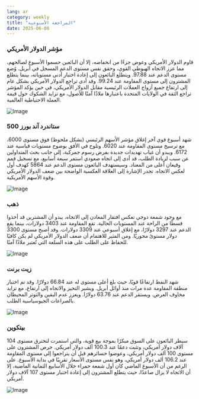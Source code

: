 ```yaml
---
lang: ar
category: weekly
title: "المراجعة الأسبوعية"
date: 2025-06-08
---
```


### مؤشر الدولار الأمريكي

قاوم الدولار الأمريكي وعوض جزءًا من انخفاضه، إلا أن البائعين حسموا الأسبوع لصالحهم، مما عزز الاتجاه الهبوطي القوي، وحقق نفس مستوى الدعم المسجل في أبريل. وُضع مستوى الدعم عند 97.88. ويتطلع البائعون إلى إعادة اختبار أدنى مستوياته، بينما يتطلع المشترون إلى مستوى المقاومة عند 99.24. وقد أدى تراجع الدولار الأمريكي بشكل عام إلى ارتفاع جميع أزواج العملات الرئيسية مقابل الدولار الأمريكي، في حين يؤكد المؤشر تراجع الثقة في الولايات المتحدة باعتبارها ملاذًا آمنًا للأصول، مع تزايد الشكوك حول قيمة العملة الاحتياطية العالمية.

![Image](https://markleighedu.github.io/img/Jun-2025/08-Jun-2025/usdindex.jpg)

### ستاندرد آند بورز 500

شهد أسبوع قوي آخر إغلاق مؤشر الأسهم الرئيسي (بشكل ملحوظ) فوق مستوى 6000، مع ترسيخ مستوى المقاومة عند 6020. وتلوح في الأفق بوضوح مستويات قياسية عند 6172. ويبدو أن غياب تهديدات جديدة بفرض رسوم جمركية، إلى جانب بحث المتداولين عن سبب لزيادة الطلب، قد أدى إلى اتجاه صعودي استمر سبعة أسابيع، مع تسجيل قمم وقيعان أعلى من المعتاد. وسيستهدف البائعون مستوى الدعم عند 5864 كهدف أول لعكس الاتجاه. تجدر الإشارة إلى العلاقة العكسية الواضحة بين ضعف الدولار الأمريكي وقوة الأسهم الأمريكية.

![Image](https://markleighedu.github.io/img/Jun-2025/08-Jun-2025/sp500.jpg)

### ذهب

مع وجود شمعة دوجي تعكس افتقار المعادن إلى الاتجاه، يبدو أن المشترين قد أخذوا قسطًا من الراحة عند المستويات الحالية. تقع المقاومة عند 3403 دولارات، بينما يقع الدعم عند 3297 دولارًا، مع إغلاق أسبوعي عند 3309 دولارات. وقد أصبح مستوى 3300 دولار مستوىً محوريًا. ومن المثير للاهتمام أن ضعف الدولار الأمريكي لم يكن كافيًا للحفاظ على الطلب على هذه السلعة التي تُعتبر ملاذًا آمنًا.

![Image](https://markleighedu.github.io/img/Jun-2025/08-Jun-2025/gold.jpg)

### زيت برنت

شهد النفط ارتفاعًا قويًا، حيث بلغ أعلى مستوى له عند 66.84 دولارًا. وقد تم اختبار منطقة المقاومة عدة مرات منذ أوائل أبريل. ويشير التحيز والاتجاه إلى ارتفاع، مع تزايد مخاوف العرض. ويستقر الدعم عند 63.76 دولارًا. ويعزز عدم اليقين والتوتر المحيطان بالصراعات الجيوسياسية الطلب.

![Image](https://markleighedu.github.io/img/Jun-2025/08-Jun-2025/brentoil.jpg)

### بيتكوين

سيطر البائعون على السوق مبكرًا بموجة بيع قوية، والتي استمرت لتخترق مستوى 104 آلاف دولار أمريكي، وتثبت دعمًا عند 100.3 ألف دولار أمريكي. حرص المشترون على مستوى 100 ألف دولار أمريكي، وعوضوا خسائرهم قبل أن يتراجعوا إلى مستوى المقاومة عند 106.2 ألف دولار أمريكي، وهو نفس مستوى الأسعار تقريبًا في بداية الأسبوع. على الرغم من أن الأسبوع الماضي كان أول شمعة حمراء خلال الأسابيع الثمانية الماضية، إلا أن الاتجاه لا يزال صاعدًا، حيث يتطلع المشترون إلى إعادة اختبار مستوى 107 آلاف دولار أمريكي.

![Image](https://markleighedu.github.io/img/Jun-2025/08-Jun-2025/bitcoin.jpg)

